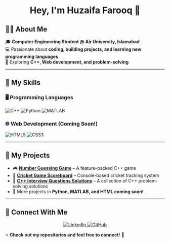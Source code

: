 <h1 align="center">Hey, I'm Huzaifa Farooq 👋</h1>

## 👨‍💻 About Me
🎓 **Computer Engineering Student @ Air University, Islamabad**  
💻 Passionate about **coding, building projects, and learning new programming languages**  
🚀 Exploring **C++, Web development, and problem-solving**  

---

## 🌟 My Skills
### 🖥️ Programming Languages
![C++](https://img.shields.io/badge/C++-blue?style=flat&logo=c%2B%2B&logoColor=white)
![Python](https://img.shields.io/badge/Python-yellow?style=flat&logo=python&logoColor=white)
![MATLAB](https://img.shields.io/badge/MATLAB-orange?style=flat&logo=mathworks&logoColor=white)  

### 🌐 Web Development (Coming Soon!)
![HTML5](https://img.shields.io/badge/HTML5-red?style=flat&logo=html5&logoColor=white)
![CSS3](https://img.shields.io/badge/CSS3-blue?style=flat&logo=css3&logoColor=white)

---

## 🚀 My Projects
- 🎮 **[Number Guessing Game](https://github.com/codifyhuzaifa/Ultimate-Number-Guessing-Game)** – A feature-packed C++ game  
- 🏏 **[Cricket Game Scoreboard](https://github.com/codifyhuzaifa/Cricket-Game-Simulation)** – Console-based cricket tracking system  
- 📝 **[C++ Interview Questions Solutions](https://github.com/codifyhuzaifa/C-Interview-Questions-Solutions)** – A collection of C++ problem-solving solutions  
- 🌟 More projects in **Python, MATLAB, and HTML coming soon!**  

---

## 🤝 Connect With Me
<p align="center">
  <a href="https://www.linkedin.com/in/huzaifa-farooq5/">
    <img src="https://img.shields.io/badge/LinkedIn-blue?style=for-the-badge&logo=linkedin&logoColor=white" alt="LinkedIn">
  </a>
  <a href="https://github.com/codifyhuzaifa">
    <img src="https://img.shields.io/badge/GitHub-000?style=for-the-badge&logo=github&logoColor=white" alt="GitHub">
  </a>
</p>

⭐ **Check out my repositories and feel free to connect!** 🚀  
